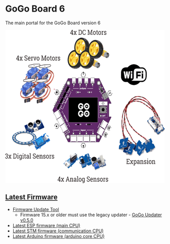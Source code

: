 # GoGo Board 6
The main portal for the GoGo Board version 6

<img src="/gogo6_overview.png" width="600" height="485">


## [Latest Firmware](https://gogo-board-project.gitbook.io/gogo6-demo/getting-started/firmware-updates)
* [Firmware Update Tool](https://github.com/MomePP/gogo-updater-electron/releases/latest)
  * Firmware 15.x or older must use the legacy updater - [GoGo Updater v0.5.0](https://github.com/MomePP/gogo-updater-electron/releases/tag/version-0.5.0)
* [Latest ESP firmware (main CPU)](https://github.com/LILCMU/GoGoBoard-ESP32/releases/latest)
* [Latest STM firmware (communication CPU)](https://github.com/LILCMU/GoGoBoard-STM32/releases/latest)
* [Latest Arduino firmware (arduino core CPU)](https://github.com/LILCMU/GoGoBoard-Arduino-Core/releases/latest)


